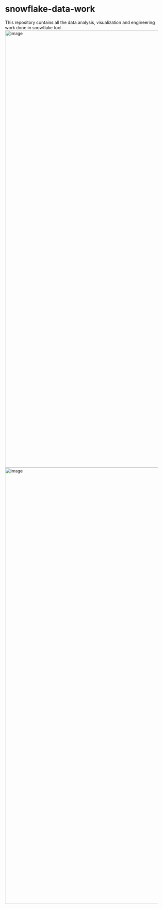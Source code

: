 # snowflake-data-work
This repository contains all the data analysis, visualization and engineering work done in snowflake tool.
<img width="1440" alt="image" src="https://github.com/SanikaMK/snowflake-data-work/assets/88078801/111ec53c-c237-473e-8e8d-61fa57e2bf2d">
<img width="1436" alt="image" src="https://github.com/SanikaMK/snowflake-data-work/assets/88078801/0913db1d-da00-4533-bed7-afe9d84a6c8e">

